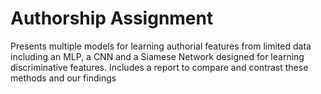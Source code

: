 # Authorship Assignment
Presents multiple models for learning authorial features from limited data including an MLP, a CNN and a Siamese Network designed for learning discriminative features. Includes a report to compare and contrast these methods and our findings
